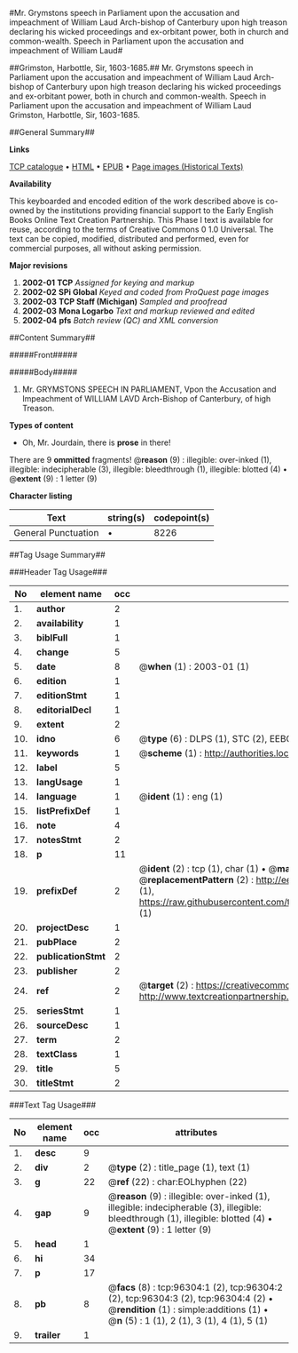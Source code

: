 #Mr. Grymstons speech in Parliament upon the accusation and impeachment of William Laud Arch-bishop of Canterbury upon high treason declaring his wicked proceedings and ex-orbitant power, both in church and common-wealth. Speech in Parliament upon the accusation and impeachment of William Laud#

##Grimston, Harbottle, Sir, 1603-1685.##
Mr. Grymstons speech in Parliament upon the accusation and impeachment of William Laud Arch-bishop of Canterbury upon high treason declaring his wicked proceedings and ex-orbitant power, both in church and common-wealth.
Speech in Parliament upon the accusation and impeachment of William Laud
Grimston, Harbottle, Sir, 1603-1685.

##General Summary##

**Links**

[TCP catalogue](http://www.ota.ox.ac.uk/tcp/)  • 
[HTML](http://tei.it.ox.ac.uk/tcp/Texts-HTML/free/A42/A42169.html)  • 
[EPUB](http://tei.it.ox.ac.uk/tcp/Texts-EPUB/free/A42/A42169.epub) • 
[Page images (Historical Texts)](https://data.historicaltexts.jisc.ac.uk/view?pubId=eebo-12989313e&pageId=eebo-12989313e-96304-1)

**Availability**

This keyboarded and encoded edition of the
	       work described above is co-owned by the institutions
	       providing financial support to the Early English Books
	       Online Text Creation Partnership. This Phase I text is
	       available for reuse, according to the terms of Creative
	       Commons 0 1.0 Universal. The text can be copied,
	       modified, distributed and performed, even for
	       commercial purposes, all without asking permission.

**Major revisions**

1. __2002-01__ __TCP__ *Assigned for keying and markup*
1. __2002-02__ __SPi Global__ *Keyed and coded from ProQuest page images*
1. __2002-03__ __TCP Staff (Michigan)__ *Sampled and proofread*
1. __2002-03__ __Mona Logarbo__ *Text and markup reviewed and edited*
1. __2002-04__ __pfs__ *Batch review (QC) and XML conversion*

##Content Summary##

#####Front#####

#####Body#####

1. Mr. GRYMSTONS SPEECH IN PARLIAMENT, Vpon the Accusation and Impeachment of WILLIAM LAVD Arch-Bishop of Canterbury, of high Treason.

**Types of content**

  * Oh, Mr. Jourdain, there is **prose** in there!

There are 9 **ommitted** fragments! 
 @__reason__ (9) : illegible: over-inked (1), illegible: indecipherable (3), illegible: bleedthrough (1), illegible: blotted (4)  •  @__extent__ (9) : 1 letter (9)

**Character listing**


|Text|string(s)|codepoint(s)|
|---|---|---|
|General Punctuation|•|8226|

##Tag Usage Summary##

###Header Tag Usage###

|No|element name|occ|attributes|
|---|---|---|---|
|1.|__author__|2||
|2.|__availability__|1||
|3.|__biblFull__|1||
|4.|__change__|5||
|5.|__date__|8| @__when__ (1) : 2003-01 (1)|
|6.|__edition__|1||
|7.|__editionStmt__|1||
|8.|__editorialDecl__|1||
|9.|__extent__|2||
|10.|__idno__|6| @__type__ (6) : DLPS (1), STC (2), EEBO-CITATION (1), OCLC (1), VID (1)|
|11.|__keywords__|1| @__scheme__ (1) : http://authorities.loc.gov/ (1)|
|12.|__label__|5||
|13.|__langUsage__|1||
|14.|__language__|1| @__ident__ (1) : eng (1)|
|15.|__listPrefixDef__|1||
|16.|__note__|4||
|17.|__notesStmt__|2||
|18.|__p__|11||
|19.|__prefixDef__|2| @__ident__ (2) : tcp (1), char (1)  •  @__matchPattern__ (2) : ([0-9\-]+):([0-9IVX]+) (1), (.+) (1)  •  @__replacementPattern__ (2) : http://eebo.chadwyck.com/downloadtiff?vid=$1&page=$2 (1), https://raw.githubusercontent.com/textcreationpartnership/Texts/master/tcpchars.xml#$1 (1)|
|20.|__projectDesc__|1||
|21.|__pubPlace__|2||
|22.|__publicationStmt__|2||
|23.|__publisher__|2||
|24.|__ref__|2| @__target__ (2) : https://creativecommons.org/publicdomain/zero/1.0/ (1), http://www.textcreationpartnership.org/docs/. (1)|
|25.|__seriesStmt__|1||
|26.|__sourceDesc__|1||
|27.|__term__|2||
|28.|__textClass__|1||
|29.|__title__|5||
|30.|__titleStmt__|2||


###Text Tag Usage###

|No|element name|occ|attributes|
|---|---|---|---|
|1.|__desc__|9||
|2.|__div__|2| @__type__ (2) : title_page (1), text (1)|
|3.|__g__|22| @__ref__ (22) : char:EOLhyphen (22)|
|4.|__gap__|9| @__reason__ (9) : illegible: over-inked (1), illegible: indecipherable (3), illegible: bleedthrough (1), illegible: blotted (4)  •  @__extent__ (9) : 1 letter (9)|
|5.|__head__|1||
|6.|__hi__|34||
|7.|__p__|17||
|8.|__pb__|8| @__facs__ (8) : tcp:96304:1 (2), tcp:96304:2 (2), tcp:96304:3 (2), tcp:96304:4 (2)  •  @__rendition__ (1) : simple:additions (1)  •  @__n__ (5) : 1 (1), 2 (1), 3 (1), 4 (1), 5 (1)|
|9.|__trailer__|1||
